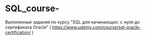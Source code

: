 # SQL_course-
Выполенные задания по курсу "SQL для начинающих: с нуля до сертификата Oracle"
( https://www.udemy.com/course/sql-oracle-certification/ ) 
 
